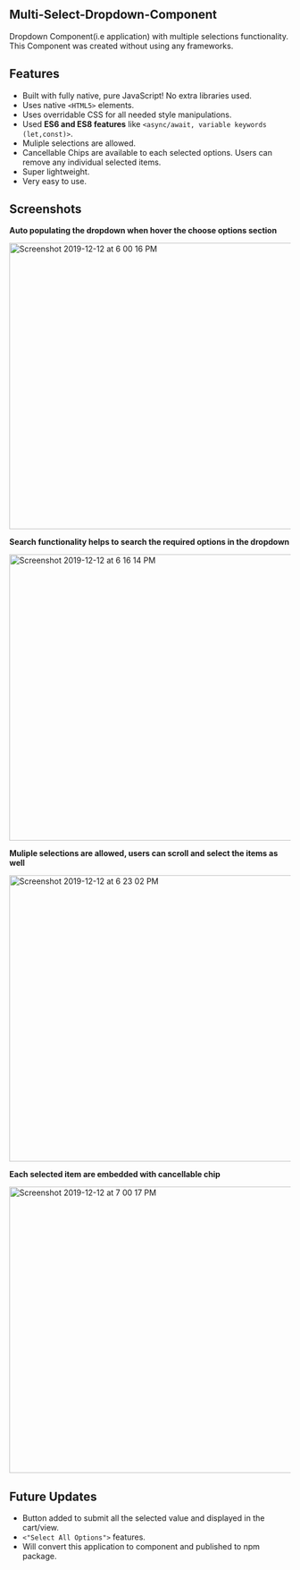 ## Multi-Select-Dropdown-Component

Dropdown Component(i.e application) with multiple selections functionality. This Component was created without using any frameworks.

## Features

- Built with fully native, pure JavaScript! No extra libraries used.
- Uses native `<HTML5>` elements.
- Uses overridable CSS for all needed style manipulations.
- Used **ES6 and ES8 features** like `<async/await, variable keywords (let,const)>`.
- Muliple selections are allowed.
- Cancellable Chips are available to each selected options. Users can remove any individual selected items.
- Super lightweight.
- Very easy to use.


## Screenshots

**Auto populating the dropdown when hover the choose options section**

<img width="512" alt="Screenshot 2019-12-12 at 6 00 16 PM" src="https://user-images.githubusercontent.com/51015931/70712340-93372f80-1d09-11ea-85ed-ed0bad55f9ac.png">

**Search functionality helps to search the required options in the dropdown**

<img width="512" alt="Screenshot 2019-12-12 at 6 16 14 PM" src="https://user-images.githubusercontent.com/51015931/70713223-874c6d00-1d0b-11ea-8783-a032c847c048.png">

**Muliple selections are allowed, users can scroll and select the items as well**

<img width="512" alt="Screenshot 2019-12-12 at 6 23 02 PM" src="https://user-images.githubusercontent.com/51015931/70713979-36d60f00-1d0d-11ea-95e3-0c6311cd2731.png">

**Each selected item are embedded with cancellable chip**

<img width="512" alt="Screenshot 2019-12-12 at 7 00 17 PM" src="https://user-images.githubusercontent.com/51015931/70716124-ba91fa80-1d11-11ea-806e-5824304d636c.png">

## Future Updates

- Button added to submit all the selected value and displayed in the cart/view.
- `<"Select All Options">` features. 
- Will convert this application to component and published to npm package.

